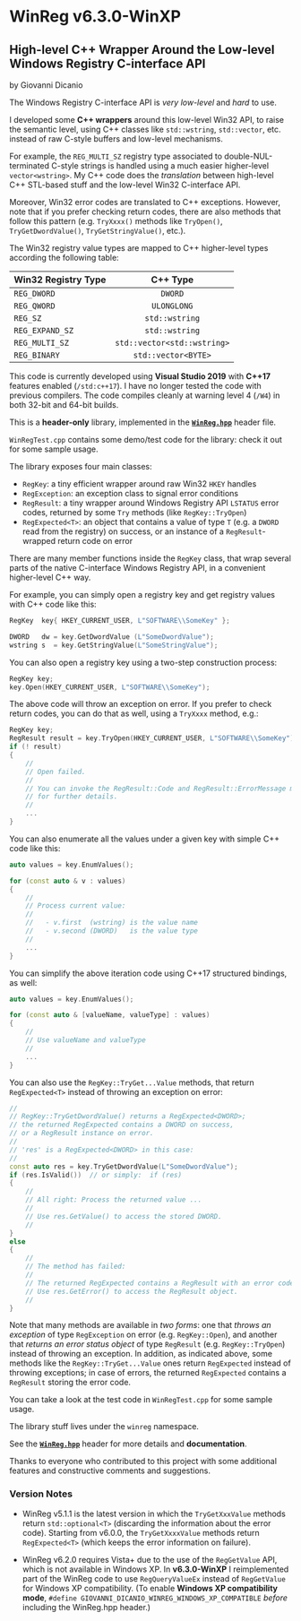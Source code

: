 # WinReg v6.3.0-WinXP
## High-level C++ Wrapper Around the Low-level Windows Registry C-interface API

by Giovanni Dicanio

The Windows Registry C-interface API is  _very low-level_ and _hard_ to use.

I developed some **C++ wrappers** around this low-level Win32 API, to raise the semantic level, 
using C++ classes like `std::wstring`, `std::vector`, etc. instead of raw C-style buffers and 
low-level mechanisms. 

For example, the `REG_MULTI_SZ` registry type associated to double-NUL-terminated C-style strings 
is handled using a much easier higher-level `vector<wstring>`. My C++ code does the _translation_ 
between high-level C++ STL-based stuff and the low-level Win32 C-interface API.

Moreover, Win32 error codes are translated to C++ exceptions. 
However, note that if you prefer checking return codes, there are also methods that follow 
this pattern (e.g. `TryXxxx()` methods like `TryOpen()`, `TryGetDwordValue()`, `TryGetStringValue()`, 
etc.).

The Win32 registry value types are mapped to C++ higher-level types according the following table:

| Win32 Registry Type  | C++ Type                     |
| -------------------- |:----------------------------:| 
| `REG_DWORD`          | `DWORD`                      |
| `REG_QWORD`          | `ULONGLONG`                  |
| `REG_SZ`             | `std::wstring`               |
| `REG_EXPAND_SZ`      | `std::wstring`               |
| `REG_MULTI_SZ`       | `std::vector<std::wstring>`  |
| `REG_BINARY`         | `std::vector<BYTE>`          |


This code is currently developed using **Visual Studio 2019** with **C++17** features enabled 
(`/std:c++17`). I have no longer tested the code with previous compilers. 
The code compiles cleanly at warning level 4 (`/W4`) in both 32-bit and 64-bit builds.

This is a **header-only** library, implemented in the **[`WinReg.hpp`](WinReg/WinReg.hpp)** 
header file.

`WinRegTest.cpp` contains some demo/test code for the library: check it out for some sample usage.

The library exposes four main classes:

* `RegKey`: a tiny efficient wrapper around raw Win32 `HKEY` handles
* `RegException`: an exception class to signal error conditions
* `RegResult`: a tiny wrapper around Windows Registry API `LSTATUS` error codes, 
returned by some `Try` methods (like `RegKey::TryOpen`)
* `RegExpected<T>`: an object that contains a value of type `T` 
(e.g. a `DWORD` read from the registry) on success, 
or an instance of a `RegResult`-wrapped return code on error

There are many member functions inside the `RegKey` class, that wrap several parts of the native 
C-interface Windows Registry API, in a convenient higher-level C++ way.

For example, you can simply open a registry key and get registry values with C++ code like this:

```c++
RegKey  key{ HKEY_CURRENT_USER, L"SOFTWARE\\SomeKey" };

DWORD   dw = key.GetDwordValue (L"SomeDwordValue");
wstring s  = key.GetStringValue(L"SomeStringValue");
```

You can also open a registry key using a two-step construction process:

```c++
RegKey key;
key.Open(HKEY_CURRENT_USER, L"SOFTWARE\\SomeKey");
```

The above code will throw an exception on error. If you prefer to check return codes, you can do 
that as well, using a `TryXxxx` method, e.g.:

```c++
RegKey key;
RegResult result = key.TryOpen(HKEY_CURRENT_USER, L"SOFTWARE\\SomeKey");
if (! result)
{
    //
    // Open failed.
    //
    // You can invoke the RegResult::Code and RegResult::ErrorMessage methods
    // for further details.
    //
    ...
}
```

You can also enumerate all the values under a given key with simple C++ code like this:

```c++
auto values = key.EnumValues();

for (const auto & v : values)
{
    //
    // Process current value:
    //
    //   - v.first  (wstring) is the value name
    //   - v.second (DWORD)   is the value type
    //
    ...
}
```

You can simplify the above iteration code using C++17 structured bindings, as well:

```c++
auto values = key.EnumValues();

for (const auto & [valueName, valueType] : values)
{
    //
    // Use valueName and valueType
    //
    ...
}
```


You can also use the `RegKey::TryGet...Value` methods, that return `RegExpected<T>` 
instead of throwing an exception on error:

```c++
//
// RegKey::TryGetDwordValue() returns a RegExpected<DWORD>;
// the returned RegExpected contains a DWORD on success, 
// or a RegResult instance on error.
//
// 'res' is a RegExpected<DWORD> in this case:
//
const auto res = key.TryGetDwordValue(L"SomeDwordValue");
if (res.IsValid())  // or simply:  if (res)
{
    //
    // All right: Process the returned value ...
    //
    // Use res.GetValue() to access the stored DWORD.
    //
}
else
{
    //
    // The method has failed: 
    //
    // The returned RegExpected contains a RegResult with an error code.
    // Use res.GetError() to access the RegResult object.
    //
}
```

Note that many methods are available in _two forms_: one that _throws an exception_ of type 
`RegException` on error (e.g. `RegKey::Open`), and another that _returns an error status object_ 
of type `RegResult` (e.g. `RegKey::TryOpen`) instead of throwing an exception.
In addition, as indicated above, some methods like the `RegKey::TryGet...Value` ones return 
`RegExpected` instead of throwing exceptions; in case of errors, the returned `RegExpected` 
contains a `RegResult` storing the error code.

You can take a look at the test code in `WinRegTest.cpp` for some sample usage.

The library stuff lives under the `winreg` namespace.

See the [**`WinReg.hpp`**](WinReg/WinReg.hpp) header for more details and **documentation**.

Thanks to everyone who contributed to this project with some additional features and constructive 
comments and suggestions.


### Version Notes

* WinReg v5.1.1 is the latest version in which the `TryGetXxxValue` methods return 
`std::optional<T>` (discarding the information about the error code).
Starting from v6.0.0, the `TryGetXxxxValue` methods return `RegExpected<T>` (which keeps 
the error information on failure).

* WinReg v6.2.0 requires Vista+ due to the use of the `RegGetValue` API,
which is not available in Windows XP. In **v6.3.0-WinXP** I reimplemented part of the WinReg code
to use `RegQueryValueEx` instead of `RegGetValue` for Windows XP compatibility.
(To enable **Windows XP compatibility mode**, `#define GIOVANNI_DICANIO_WINREG_WINDOWS_XP_COMPATIBLE`
_before_ including the WinReg.hpp header.)

